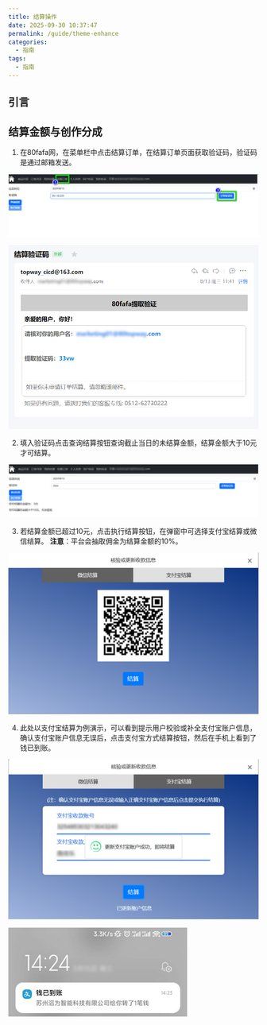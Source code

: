 ```yaml
---
title: 结算操作
date: 2025-09-30 10:37:47
permalink: /guide/theme-enhance
categories:
  - 指南
tags:
  - 指南
---
```


## 引言

##  **结算金额与创作分成**

1. 在80fafa网，在菜单栏中点击结算订单，在结算订单页面获取验证码，验证码是通过邮箱发送。

![](assert/tapd_32823805_base64_1755066596_415.png)

![](assert/tapd_32823805_base64_1755067737_893.png)

2. 填入验证码点击查询结算按钮查询截止当日的未结算金额，结算金额大于10元才可结算。

![](assert/tapd_32823805_base64_1755067676_217.png)

3. 若结算金额已超过10元，点击执行结算按钮，在弹窗中可选择支付宝结算或微信结算。
**注意**：平台会抽取佣金为结算金额的10%。

![](assert/tapd_32823805_base64_1755068140_857%202.png)

4. 此处以支付宝结算为例演示，可以看到提示用户校验或补全支付宝账户信息，确认支付宝账户信息无误后，点击支付宝方式结算按钮，然后在手机上看到了钱已到账。

![](assert/tapd_32823805_base64_1755069145_901%202.png)

![](assert/2025-08-20_151341.png)